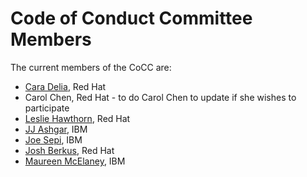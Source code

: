 # Code of Conduct Committee Members

The current members of the CoCC are:

* [Cara Delia](https://github.com/caradelia), Red Hat
* Carol Chen, Red Hat - to do Carol Chen to update if she wishes to participate
* [Leslie Hawthorn](https://github.com/lhawthorn), Red Hat
* [JJ Ashgar](https://github.com/jjasghar), IBM
* [Joe Sepi](https://github.com/joesepi), IBM
* [Josh Berkus](https://github.com/jberkus), Red Hat
* [Maureen McElaney](https://github.com/mmcelaney), IBM
